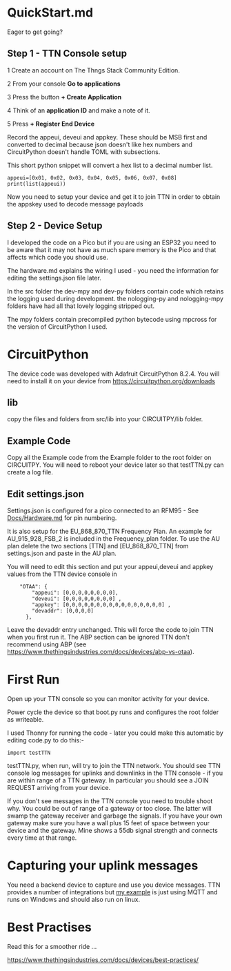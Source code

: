 # QuickStart.md

Eager to get going? 

## Step 1 - TTN Console setup

1 Create an account on The Thngs Stack Community Edition. 

2 From your console **Go to applications**

3 Press the button **+ Create Application**

4 Think of an **application ID** and make a note of it.

5 Press **+ Register End Device**

Record the appeui, deveui and appkey. These should be MSB first and converted to decimal because json doesn't like 
hex numbers and CircuitPython doesn't handle TOML with subsections.

This short python snippet will convert a hex list to a decimal number list.
```
appeui=[0x01, 0x02, 0x03, 0x04, 0x05, 0x06, 0x07, 0x08]
print(list(appeui))
```

Now you need to setup your device and get it to join TTN in order to obtain the appskey used to decode message payloads

## Step 2 - Device Setup

I developed the code on a Pico but if you are using an ESP32 you need to be aware that it may not have as much spare 
memory is the Pico and that affects which code you should use.

The hardware.md explains the wiring I used - you need the information for editing the settings.json file later.

In the src folder the dev-mpy and dev-py folders contain code which retains the logging used during development. 
the nologging-py and nologging-mpy folders have had all that lovely logging stripped out.

The mpy folders contain precompiled python bytecode using mpcross for the version of CircuitPython I used.

# CircuitPython

The device code was developed with Adafruit CircuitPython 8.2.4. You will need to install it on your device from 
https://circuitpython.org/downloads

## lib

copy the files and folders from src/lib into your CIRCUITPY/lib folder.

## Example Code

Copy all the Example code from the Example folder to the root folder on CIRCUITPY. You will need to reboot your device later so that testTTN.py can create a log file.

## Edit **settings.json**

Settings.json is configured for a pico connected to an RFM95 - See [Docs/Hardware.md](../master/Docs/Hardware.md) for pin numbering.

It is also setup for the EU_868_870_TTN Frequency Plan. An example for AU_915_928_FSB_2 is included in the Frequency_plan 
folder. To use the AU plan delete the two sections [TTN] and [EU_868_870_TTN] from settings.json and paste in the AU plan.

You will need to edit this section and put your appeui,deveui and appkey values from the TTN device console in 

		"OTAA": {
            "appeui": [0,0,0,0,0,0,0,0], 
            "deveui": [0,0,0,0,0,0,0,0] ,
            "appkey": [0,0,0,0,0,0,0,0,0,0,0,0,0,0,0,0] ,
            "devaddr": [0,0,0,0]
          },
Leave the devaddr entry unchanged. This will force the code to join TTN when you first run it.
The ABP section can be ignored TTN don't recommend using ABP (see https://www.thethingsindustries.com/docs/devices/abp-vs-otaa).


# First Run

Open up your TTN console so you can monitor activity for your device.

Power cycle the device so that boot.py runs and configures the root folder as writeable.

I used Thonny for running the code - later you could make this automatic by editing code.py to do this:-
```
import testTTN
```

testTTN.py, when run, will try to join the TTN network. You should see TTN console log messages for uplinks and downlinks in the TTN console - if you are within range of a TTN gateway. In particular you should see a JOIN REQUEST arriving from your device.

If you don't see messages in the TTN console you need to trouble shoot why. You could be out of range of a gateway or too close. The latter will swamp the gateway receiver and garbage the signals. If you have your own gateway make sure you have a wall plus 15 feet of space between your device and the gateway. Mine shows a 55db signal strength and connects every time at that range.

# Capturing your uplink messages

You need a backend device to capture and use you device messages. TTN provides a number of integrations but [my 
example](../master/Example/TTN.py) is just using MQTT and runs on Windows and should also run on linux.


# Best Practises

Read this for a smoother ride ...

https://www.thethingsindustries.com/docs/devices/best-practices/

